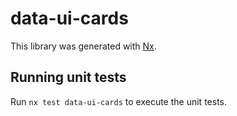 # data-ui-cards

This library was generated with [Nx](https://nx.dev).

## Running unit tests

Run `nx test data-ui-cards` to execute the unit tests.
